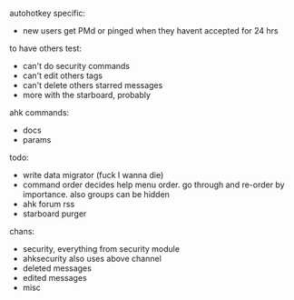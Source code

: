 
autohotkey specific:
- new users get PMd or pinged when they havent accepted for 24 hrs

to have others test:
- can't do security commands
- can't edit others tags
- can't delete others starred messages
- more with the starboard, probably


ahk commands:
- docs
- params


todo:
- write data migrator (fuck I wanna die)
- command order decides help menu order. go through and re-order by importance. also groups can be hidden
- ahk forum rss
- starboard purger

chans:
- security, everything from security module
- ahksecurity also uses above channel
- deleted messages
- edited messages
- misc